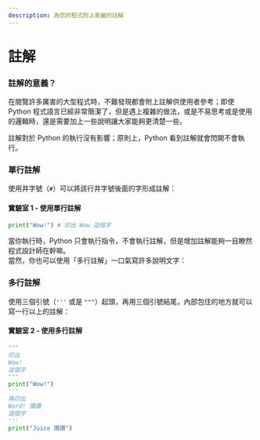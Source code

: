 ```yaml
---
description: 為您的程式附上美麗的註解
---
```


# 註解

### 註解的意義？

在閱覽許多厲害的大型程式時，不難發現都會附上註解供使用者參考；即使 Python 程式語言已經非常簡潔了，但是遇上複雜的做法，或是不易思考或是使用的邏輯時，還是需要加上一些說明讓大家能夠更清楚一些。

註解對於 Python 的執行沒有影響；原則上，Python 看到註解就會閃開不會執行。

### 單行註解

使用井字號（`#`）可以將該行井字號後面的字形成註解：

#### 實驗室 1 - 使用單行註解

```python
print("Wow!") # 印出 Wow 這個字
```

當你執行時，Python 只會執行指令，不會執行註解，但是增加註解能夠一目瞭然程式設計師在幹嘛。  
當然，你也可以使用「多行註解」一口氣寫許多說明文字：

### 多行註解

使用三個引號（`'''` 或是 `"""`）起頭，再用三個引號結尾，內部包住的地方就可以寫一行以上的註解：

#### 實驗室 2 - 使用多行註解

```python
"""
印出
Wow!
這個字
"""
print("Wow!")
'''
再印出
Word! 讚讚
這個字
'''
print("Juice 讚讚")
```

